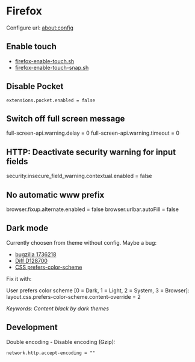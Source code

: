 # Firefox

Configure url: [about:config](about:config)

## Enable touch

* [firefox-enable-touch.sh](firefox-enable-touch.sh)
* [firefox-enable-touch-snap.sh](firefox-enable-touch-snap.sh)

## Disable Pocket

```text
extensions.pocket.enabled = false
```

## Switch off full screen message

full-screen-api.warning.delay = 0
full-screen-api.warning.timeout = 0

## HTTP: Deactivate security warning for input fields

security.insecure_field_warning.contextual.enabled = false

## No automatic www prefix

browser.fixup.alternate.enabled = false
browser.urlbar.autoFill = false

## Dark mode

Currently choosen from theme without config. Maybe a bug:

* [bugzilla 1736218](https://bugzilla.mozilla.org/show_bug.cgi?id=1736218)
* [Diff D128700](https://phabricator.services.mozilla.com/D128700)
* [CSS prefers-color-scheme](https://developer.mozilla.org/en-US/docs/Web/CSS/@media/prefers-color-scheme)

Fix it with:

User prefers color scheme [0 = Dark, 1 = Light, 2 = System, 3 = Browser]:
layout.css.prefers-color-scheme.content-override = 2

*Keywords: Content black by dark themes*

## Development

Double encoding - Disable encoding (Gzip):

```text
network.http.accept-encoding = ""
```
